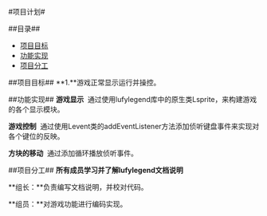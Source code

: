 #项目计划#


##目录##

* [项目目标](#项目目标)
* [功能实现](#功能实现)
* [项目分工](#项目分工)


<a name = "项目目标"></a>
##项目目标##
**1.**游戏正常显示运行并操控。



<a name = "功能实现"></a>
##功能实现##
**游戏显示**&nbsp;&nbsp;通过使用lufylegend库中的原生类Lsprite，来构建游戏的各个显示模块。


**游戏控制**&nbsp;&nbsp;通过使用Levent类的addEventListener方法添加侦听键盘事件来实现对各个键位的反映。

**方块的移动**&nbsp;&nbsp;通过添加循环播放侦听事件。


<a name ="项目分工"></a>
##项目分工##
**所有成员学习并了解lufylegend文档说明**


**组长：**负责编写文档说明，并校对代码。


**组员：**对游戏功能进行编码实现。
